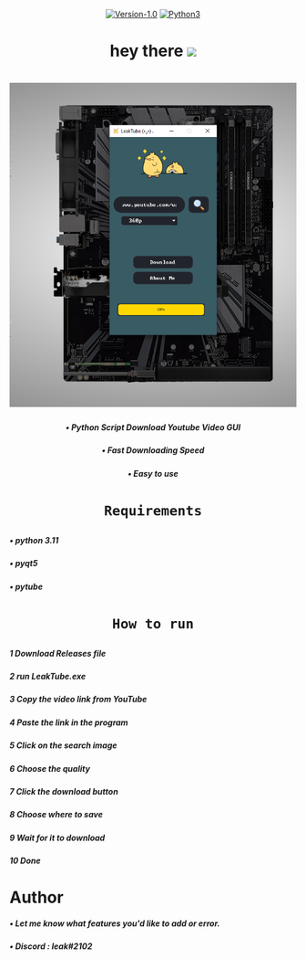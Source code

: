   
  <div align="center">
  
  [![Version-1.0](https://img.shields.io/badge/version-1.0-green)](https://github.com/Datalux/Osintgram/releases/tag/1.0)
  [![Python3](https://img.shields.io/badge/language-Python3-red)](https://img.shields.io/badge/language-Python3-red)
   <h1>
    hey there
    <img src="https://media.giphy.com/media/mm2LhNygYDsVgdoqwg/giphy.gif" width="30px"/>
  </h1>
  </div>
  <div align="center">
     <h1>
    <img src="image\Screenshot.png" />
  </h1>
   <h5>• Python Script Download Youtube Video GUI </h5>
   <h5>• Fast Downloading Speed</h5>
   <h5>• Easy to use</h5>
</div>
  <div align="center">
   <h1>

    Requirements
  </h1>

  </div>

   <h5>• python 3.11</h5>
   <h5>• pyqt5</h5>
   <h5>• pytube</h5>
  <div align="center">
   <h1>

    How to run
  </h1>

  </div>


   <h5>1 Download Releases file</h5>
   <h5>2 run LeakTube.exe</h5>
   <h5>3 Copy the video link from YouTube</h5>
   <h5>4 Paste the link in the program</h5>
   <h5>5 Click on the search image</h5>
   <h5>6 Choose the quality</h5>
   <h5>7 Click the download button</h5>
   <h5>8 Choose where to save</h5>
   <h5>9 Wait for it to download</h5>
   <h5>10 Done</h5>
   <h1>
  Author
</h1>
     <h5>• Let me know what features you'd like to add or error.</h5>
     <h5>• Discord : leak#2102</h5>

